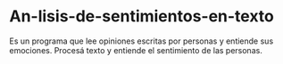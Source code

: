 # An-lisis-de-sentimientos-en-texto
Es un programa que lee opiniones escritas por personas y entiende sus emociones. Procesá texto y entiende el sentimiento de las personas.
